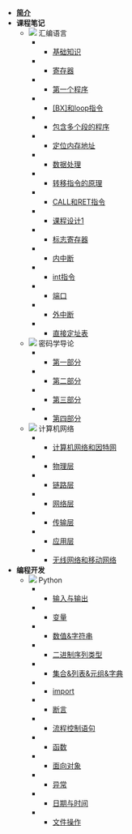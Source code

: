 - [**简介**](/README)
- **课程笔记**
  - ![](https://cdn.jsdelivr.net/gh/followmerushb/followmerushb.github.io@master/static/svg/assembly.svg) 汇编语言
    - * [基础知识](subject/汇编语言/基础知识)
    - * [寄存器](subject/汇编语言/寄存器)
    - * [第一个程序](subject/汇编语言/第一个程序)
    - * [[BX]和loop指令](subject/汇编语言/[BX]和loop指令)
    - * [包含多个段的程序](subject/汇编语言/包含多个段的程序)
    - * [定位内存地址](subject/汇编语言/定位内存地址)
    - * [数据处理](subject/汇编语言/数据处理)
    - * [转移指令的原理](subject/汇编语言/转移指令的原理)
    - * [CALL和RET指令](subject/汇编语言/CALL和RET指令)
    - * [课程设计1](subject/汇编语言/课程设计1)
    - * [标志寄存器](subject/汇编语言/标志寄存器)
    - * [内中断](subject/汇编语言/内中断)
    - * [int指令](subject/汇编语言/int指令)
    - * [端口](subject/汇编语言/端口)
    - * [外中断](subject/汇编语言/外中断)
    - * [直接定址表](subject/汇编语言/直接定址表)
  - ![](https://cdn.jsdelivr.net/gh/followmerushb/followmerushb.github.io@master/static/svg/key.svg) 密码学导论
    - * [第一部分](subject/密码学导论/第一部分)
    - * [第二部分](subject/密码学导论/第二部分)
    - * [第三部分](subject/密码学导论/第三部分)
    - * [第四部分](subject/密码学导论/第四部分)
  - ![](https://cdn.jsdelivr.net/gh/followmerushb/followmerushb.github.io@master/static/svg/internet.svg) 计算机网络
    - * [计算机网络和因特网](subject/计算机网络/计算机网络和因特网)
    - * [物理层](subject/计算机网络/物理层)
    - * [链路层](subject/计算机网络/链路层)
    - * [网络层](subject/计算机网络/网络层)
    - * [传输层](subject/计算机网络/传输层)
    - * [应用层](subject/计算机网络/应用层)
    - * [无线网络和移动网络](subject/计算机网络/无线网络和移动网络)
- **编程开发**
  - ![](https://cdn.jsdelivr.net/gh/followmerushb/followmerushb.github.io@master/static/svg/python.svg) Python
    - * [输入与输出](develop/Python/输入与输出)
    - * [变量](develop/Python/变量)
    - * [数值&字符串](develop/Python/数值&字符串)
    - * [二进制序列类型](develop/Python/二进制序列类型)
    - * [集合&列表&元组&字典](develop/Python/集合&列表&元组&字典)
    - * [import](develop/Python/import)
    - * [断言](develop/Python/断言)
    - * [流程控制语句](develop/Python/流程控制语句)
    - * [函数](develop/Python/函数)
    - * [面向对象](develop/Python/面向对象)
    - * [异常](develop/Python/异常)
    - * [日期与时间](develop/Python/日期与时间)
    - * [文件操作](develop/Python/文件操作)